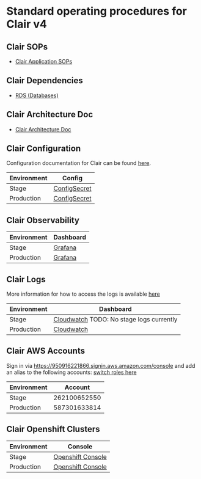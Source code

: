 # Standard operating procedures for Clair v4

## Clair SOPs

- [Clair Application SOPs](sops/README.md)

## Clair Dependencies

- [RDS (Databases)](services/database.md)


## Clair Architecture Doc

- [Clair Architecture Doc](clair.md)

## Clair Configuration

Configuration documentation for Clair can be found [here](https://pkg.go.dev/github.com/quay/clair/config).

| Environment | Config |
| --- | --- |
|Stage|[ConfigSecret](../../resources/clair/stage/clair-config-secret.yaml)|
|Production|[ConfigSecret](../../resources/clair/production/clair-config-secret.yaml)|


## Clair Observability

| Environment | Dashboard |
| --- | --- |
|Stage|[Grafana](https://grafana.app-sre.devshift.net/d/I1JBFlRnz/clair-v4?orgId=1&var-rate=1m&var-dbquantile=0.95&var-apiquantile=0.20&var-datasource=app-sre-stage-01-prometheus)|
|Production|[Grafana](https://grafana.app-sre.devshift.net/d/I1JBFlRnz/clair-v4?orgId=1&var-rate=1m&var-dbquantile=0.95&var-apiquantile=0.20&var-datasource=clairp01ue1-prometheus)|


## Clair Logs

More information for how to access the logs is available [here](../../FAQ.md#get-access-to-cluster-logs-via-log-forwarding)

| Environment | Dashboard |
| --- | --- |
|Stage|[Cloudwatch](https://console.aws.amazon.com/cloudwatch/home?region=us-east-1#logsV2:logs-insights) TODO: No stage logs currently|
|Production|[Cloudwatch](https://console.aws.amazon.com/cloudwatch/home?region=us-east-1#logsV2:logs-insights$3FqueryDetail$3D$257E$2528end$257E0$257Estart$257E-3600$257EtimeType$257E$2527RELATIVE$257Eunit$257E$2527seconds$257EeditorString$257E$2527fields*20*40timestamp*2c*20message*0a*7c*20sort*20*40timestamp*20desc$257EisLiveTail$257Efalse$257EqueryId$257E$25276acd1ca6-d748-4f9a-8bb7-cbcc4b738bee$257Esource$257E$2528$257E$2527clairp01ue1-4lbp9.application$2529$2529)|

## Clair AWS Accounts

 Sign in via https://950916221866.signin.aws.amazon.com/console and add an alias to the following accounts: [switch roles here](https://gitlab.cee.redhat.com/service/app-interface-output/-/blob/master/ocm-aws-infrastructure-access-switch-role-links.md)

| Environment | Account |
| --- | --- |
|Stage|262100652550|
|Production|587301633814|

## Clair Openshift Clusters

| Environment | Console |
| --- | --- |
|Stage|[Openshift Console](https://console-openshift-console.apps.app-sre-stage-0.k3s7.p1.openshiftapps.com/k8s/cluster/projects/clair-stage)|
|Production|[Openshift Console](https://console-openshift-console.apps.clairp01ue1.qtmm.p1.openshiftapps.com/k8s/cluster/projects/clair-production)|

